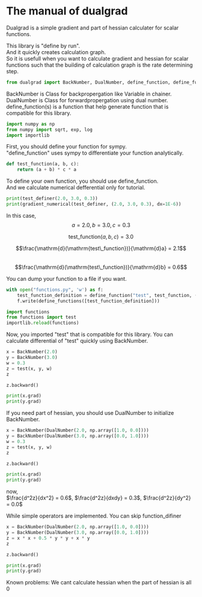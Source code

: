 
# The manual of dualgrad

Dualgrad is a simple gradient and part of hessian calculater for scalar functions.  

This library is "define by run".  
And it quickly creates calculation graph.  
So it is usefull when you want to calculate gradient and hessian for scalar functions such that the building of calculation graph is the rate determining step.  


```python
from dualgrad import BackNumber, DualNumber, define_function, define_functions, gradient_numerical
```

BackNumber is Class for backpropergation like Variable in chainer.  
DualNumber is Class for forwardpropergation using dual number.  
define_function(s) is a function that help generate function that is compatible for this library.


```python
import numpy as np
from numpy import sqrt, exp, log
import importlib
```

First, you should define your function for sympy.  
"define_function" uses sympy to differentiate your function analytically.


```python
def test_function(a, b, c):
    return (a + b) * c * a
```

To define your own function, you should use define_function.  
And we calculate numerical defferential only for tutorial.


```python
print(test_definer(2.0, 3.0, 0.3))
print(gradient_numerical(test_definer, (2.0, 3.0, 0.3), dx=1E-6))
```

In this case,
$$a = 2.0, b = 3.0, c = 0.3$$

$$\mathrm{test\_function}(a, b, c) = 3.0$$

$$\frac{\mathrm{d}(\mathrm{test\_function})}{\mathrm{d}a} = 2.1$$  
$$\frac{\mathrm{d}(\mathrm{test\_function})}{\mathrm{d}b} = 0.6$$

You can dump your function to a file if you want.


```python
with open("functions.py", 'w') as f:
    test_function_definition = define_function("test", test_function, ("a", "b"), ("c",))
    f.write(define_functions([test_function_definition]))
```


```python
import functions
from functions import test
importlib.reload(functions)
```

Now, you imported "test" that is compatible for this library.
You can calculate differential of "test" quickly using BackNumber.


```python
x = BackNumber(2.0)
y = BackNumber(3.0)
w = 0.3
z = test(x, y, w)
z
```


```python
z.backward()
```


```python
print(x.grad)
print(y.grad)
```

If you need part of hessian, you should use DualNumber to initialize BackNumber.


```python
x = BackNumber(DualNumber(2.0, np.array([1.0, 0.0])))
y = BackNumber(DualNumber(3.0, np.array([0.0, 1.0])))
w = 0.3
z = test(x, y, w)
z
```


```python
z.backward()
```


```python
print(x.grad)
print(y.grad)
```

now,  
$\frac{d^2z}{dx^2} = 0.6$, $\frac{d^2z}{dxdy} = 0.3$, $\frac{d^2z}{dy^2} = 0.0$

While simple operators are implemented. You can skip function_difiner


```python
x = BackNumber(DualNumber(2.0, np.array([1.0, 0.0])))
y = BackNumber(DualNumber(3.0, np.array([0.0, 1.0])))
z = x * x + 0.5 * y * y + x * y
z
```


```python
z.backward()
```


```python
print(x.grad)
print(y.grad)
```

Known problems: We cant calculate hessian when the part of hessian is all 0


```python

```
